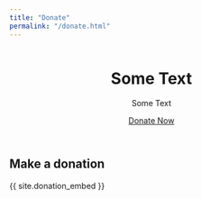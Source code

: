 ```yaml
---
title: "Donate"
permalink: "/donate.html"
---
```



<header>
	<div class="container">
		<div class="column">
			<div>
				<h1 class="editable">Some Text</h1>
				<p class="editable">Some Text</p>
				<div class="button">
					<a href="#donate">Donate Now</a>
				</div>
			</div>
		</div>
		<!-- <div class="column">
			<img src="{{ site.baseurl }}/assets/images/1.png" alt="Sheep">
		</div> -->
	</div>
</header>

<!-- <div class="container">
	<h2 class="editable" style="text-align: center;">Some Text</h2>

	<ul class="thirds">
		<li>
			<div class="image">{% include icons/site.html icon="population" %}</div>
			<h3 class="editable">Some Text</h3>
			<p class="editable">Some Text </p>
		</li>

		<li>
			<div class="image">{% include icons/site.html icon="economy" %}</div>
			<h3 class="editable">Some Text</h3>
			<p class="editable">Some Text</p>
		</li>

		<li>
			<div class="image">{% include icons/site.html icon="conditions" %}</div>
			<h3 class="editable">Some Text</h3>
			<p class="editable">Some Text</p>
		</li>
	</ul>
</div> -->

<!-- <div class="container">
	<div class="columns">
		<div>
			<img src="{{ site.baseurl }}/images/sheep2.jpg" alt="Sheep">
		</div>
		<div>
			<h2 class="editable">Our Mission</h2>

			<p class="editable">Some Text</p>
		</div>
	</div>
</div>

<div class="container">
	<hr>
	<blockquote>
		<p class="quote editable">The ultimate measure of a sheep is not where he stands in moments of comfort and convenience, but where he stands at times of challenge and controversy.</p>
		<div class="attribute">
			<p class="meta">
				<span class="image"><img class="editable" src="{{ site.baseurl }}/images/wooly.jpg" alt="Wooly"></span>
				<span class="author editable"><strong>Wooly McBaa</strong></span>
			</p>
		</div>
	</blockquote>
</div> -->

<!-- <div class="darker">
	<div class="container">
		<h2 class="editable">Join us</h2>
		<p class="editable" style="text-align: center;">Sign up to hear the latest news and progress </p>
		<form action="{{ site.newsletter_action }}" method="post">
			<input type="text" name="EMAIL" placeholder="Email">
			<input type="submit" value="Sign up"/>
		</form>
	</div>
</div> -->

<div class="container" id="donate">
	<h2 class="editable">Make a donation</h2>
	<div class="donate">
		{{ site.donation_embed }}
	</div>
</div>

<!-- <div class="darker">
	<div class="container">
		<h2 class="editable">Updates</h2>
		<p class="editor-link"><a href="cloudcannon:collections/_posts" class="btn"><strong>&#9998;</strong> Add Update</a></p>
		<div class="posts">
			{% for post in site.posts %}
				<div class="post">
					<div class="image" style="background-image: url({{ post.featured_image}})"></div>
					<div class="post-content">
						<p class="date">{{ post.date | date: '%B %d, %Y' }}</p>
						<h3>{{ post.title }}</h3>

						{{ post.content }}
						<p class="editor-link"><a href="cloudcannon:collections/{{ post.path }}" class="btn"><strong>&#9998;</strong> Edit Update</a></p>
					</div>
				</div>
			{% endfor %}
		</div>
	</div>
</div> -->